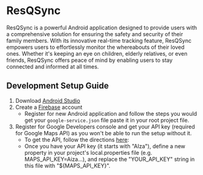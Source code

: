 # ResQSync
ResQSync is a powerful Android application designed to provide users with a comprehensive solution for ensuring the safety and security of their family members. With its innovative real-time tracking feature, ResQSync empowers users to effortlessly monitor the whereabouts of their loved ones. Whether it's keeping an eye on children, elderly relatives, or even friends, ResQSync offers peace of mind by enabling users to stay connected and informed at all times.

## Development Setup Guide

1. Download [Android Studio](https://developer.android.com/studio?gclid=Cj0KCQjw4bipBhCyARIsAFsieCz3A1EeRIG97crAXWMC6_PYfbh25cP9Yvi3x1wZXnp3YyIG6-qtVPkaAmAgEALw_wcB&gclsrc=aw.ds)
2. Create a [Firebase](https://firebase.google.com/) account
    - Register for new Android application and follow the steps you would get your `google-service.json` file paste it in your root project file.
3. Register for Google Developers console and get your API key (required for Google Maps API) as you won't be able to run the setup without it.
   - To get the API, follow the directions [here](https://developers.google.com/maps/documentation/android-sdk/get-api-key):
   - Once you have your API key (it starts with "AIza"), define a new property in your project's local.properties file (e.g. MAPS_API_KEY=Aiza...), and replace the "YOUR_API_KEY" string in this file with "${MAPS_API_KEY}".



